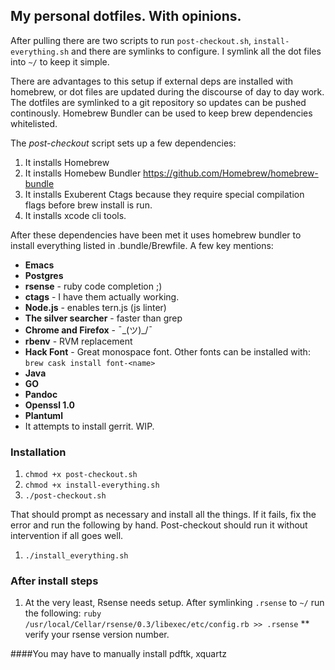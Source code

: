 ## My personal dotfiles. With opinions.

After pulling there are two scripts to run ```post-checkout.sh```, ```install-everything.sh``` and there are symlinks to configure.  I symlink all the dot files into ```~/``` to keep it simple.

There are advantages to this setup if external deps are installed with homebrew, or dot files are updated during the discourse of day to day work.  The dotfiles are symlinked to a git repository so updates can be pushed continously.  Homebrew Bundler can be used to keep brew dependencies whitelisted.

The _post-checkout_ script sets up a few dependencies:

1. It installs Homebrew
1. It installs Homebew Bundler https://github.com/Homebrew/homebrew-bundle
1. It installs Exuberent Ctags because they require special compilation flags before brew install is run.
1. It installs xcode cli tools.

After these dependencies have been met it uses homebrew bundler to install everything listed in .bundle/Brewfile.
A few key mentions:
- **Emacs**              
- **Postgres**            
- **rsense**              - ruby code completion ;)
- **ctags**               - I have them actually working.
- **Node.js**             - enables tern.js (js linter)
- **The silver searcher** - faster than grep
- **Chrome and Firefox**  - ¯\_(ツ)_/¯ 
- **rbenv**               - RVM replacement
- **Hack Font**           - Great monospace font.  Other fonts can be installed with: ```brew cask install font-<name>```
- **Java**
- **GO**
- **Pandoc**
- **Openssl 1.0**
- **Plantuml**
- It attempts to install gerrit.  WIP.

### Installation

1. ```chmod +x post-checkout.sh```
1. ```chmod +x install-everything.sh```
1. ```./post-checkout.sh```

That should prompt as necessary and install all the things.  If it fails, fix the error and run the following by hand.  Post-checkout should run it without intervention if all goes well.
1. ```./install_everything.sh```


### After install steps
1. At the very least, Rsense needs setup.  After symlinking ```.rsense``` to ```~/``` run the following:
```ruby /usr/local/Cellar/rsense/0.3/libexec/etc/config.rb >> .rsense```
** verify your rsense version number.


####You may have to manually install pdftk, xquartz
